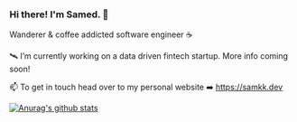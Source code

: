### Hi there! I'm Samed. 🌌
Wanderer & coffee addicted software engineer ☕

🛰️ I’m currently working on a data driven fintech startup. More info coming soon!

📫 To get in touch head over to my personal website ➡️ https://samkk.dev

[![Anurag's github stats](https://github-readme-stats.vercel.app/api/top-langs/?username=samoculus&theme=tokyonight)](https://github.com/anuraghazra/github-readme-stats)

<!--
**samoculus/samoculus** is a ✨ _special_ ✨ repository because its `README.md` (this file) appears on your GitHub profile.

Here are some ideas to get you started:

- 🔭 I’m currently working on ...
- 🌱 I’m currently learning ...
- 👯 I’m looking to collaborate on ...
- 🤔 I’m looking for help with ...
- 💬 Ask me about ...
- 📫 How to reach me: ...
- 😄 Pronouns: ...
- ⚡ Fun fact: ...
-->
